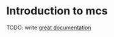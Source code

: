 # Introduction to mcs

TODO: write [great documentation](http://jacobian.org/writing/what-to-write/)
